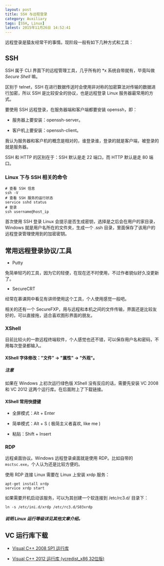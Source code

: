 ```yaml
---
layout: post
title: SSH 与远程登录
category: Auxiliary
tags: [SSH, Linux]
latest: 2015年11月26日 14:52:41
---
```


远程登录是猿友经常干的事情。现阶段一般有如下几种方式和工具：

SSH
-

SSH 属于 CLI 界面下的远程管理工具，几乎所有的 *x 系统自带就有，毕竟叫做 _Secure Shell_ 嘛。

区别于 telnet，SSH 在进行数据传送时会使用非对称的加密算法对传输的数据进行加密，所以 SSH 是比较安全的协议，也是远程登录 Linux 服务器最常用的方式。

要使用  SSH 远程登录，在服务器端和客户端都要安装 openssh，即：

- 服务器上要安装：openssh-server。

- 客户机上要安装：openssh-client。

我认为服务器和客户机的概念是相对的，谁登录谁，登录的就是客户端，被登录的就是服务器。

SSH 和 HTTP 的区别在于：SSH 默认是走 22 端口，而 HTTP 默认是走 80 端口。

### Linux 下与 SSH 相关的命令

```
# 查看 SSH 信息
ssh -V
# 查看 SSH 服务的运行状态
service sshd status
# 登录
ssh username@host_ip
```

首次使用 SSH 登录 Linux 会提示是否生成密钥，选择是之后会在用户的家目录，Windows 就是用户名所在的文件夹，生成一个 .ssh 目录，里面保存了该用户的远程登录管理使用到的加密密钥。

常用远程登录协议/工具
-

- Putty

免简单轻巧的工具，因为它的轻便，在现在还不时使用，不过作者貌似好久没更新了。

- SecureCRT

经常在慕课网中看见有讲师使用这个工具，个人使用感觉一般吧。

相关的还有一个 SecureFXP，用与远程和本机之间的文件传输，界面还是比较友好的，可以直接拖，适合喜欢图形界面的朋友。

### XShell

目前比较火的一款远程终端软件，个人感觉也还不错，可以保存用户名和密码，不用每次登录都输入。

#### XShell 字体修改："文件" -> "属性" -> "外观"。

##### **注意**

如果在 Windows 上初次运行绿色版 XShell 没有反应的话，需要先安装 VC 
2008 和 VC 2012 这两个运行库。在后面附上了下载链接。

#### XShell 常用快捷键

- 全屏模式：Alt + Enter

-  简单模式：Alt + S ( 极简主义者喜欢, like me )

- 粘贴：Shift + Insert

### RDP

远程桌面协议。Windows 远程登录桌面就是使用 RDP。比如自带的 `msctsc.exe`，个人认为还是比较方便的。

使用 RDP 连接 Linux 需要在 Linux 上安装 xrdp 服务：

```
apt-get install xrdp
service xrdp start
```

如果需要开机启动该服务，可以为其创建一个软连接到 /etc/rc3.d/ 目录下：

```
ln -s /etc/ini.d/xrdp /etc/rc3.d/S03xrdp
```

##### **说明** Linux 运行等级详见其他文章介绍。

VC 运行库下载
-

- [Visual C++ 2008 SP1 运行库](http://www.microsoft.com/zh-cn/download/details.aspx?id=5582)

- [Visual C++ 2012 运行库 (vcredist_x86 32位版)](http://www.microsoft.com/zh-cn/download/details.aspx?id=30679)
